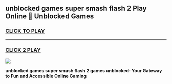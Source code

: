 
## unblocked games super smash flash 2 Play Online 👋 Unblocked Games
<h3>
<a href="https://premium.freeplayer.one?title=unblocked_games_super_smash_flash_2&ref=19F">CLICK TO PLAY</a></h3>
<hr>

<h3>
<a href="https://premium.freeplayer.one?title=unblocked_games_super_smash_flash_2&ref=19F">CLICK 2 PLAY</a>
  
</h3>

<a href="https://premium.freeplayer.one?title=unblocked_games_super_smash_flash_2&ref=19F"><img src="https://clearcache.store/games.png"></a>


**unblocked games super smash flash 2 games unblocked: Your Gateway to Fun and Accessible Online Gaming**
